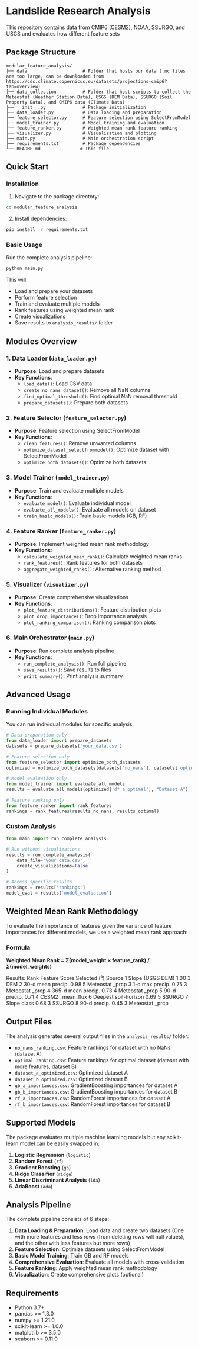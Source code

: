 # Landslide Research Analysis 
This repository contains data from CMIP6 (CESM2), NOAA, SSURGO, and USGS and evaluates how different feature sets 

## Package Structure

```
modular_feature_analysis/
├── data                     # Folder that hosts our data (.nc files are too large, can be downloaded from https://cds.climate.copernicus.eu/datasets/projections-cmip6?tab=overview)
├── data_collection          # Folder that host scripts to collect the Meteostat (Weather Station Data), USGS (DEM Data), SSURGO (Soil Property Data), and CMIP6 data (Climate Data)
├── __init__.py              # Package initialization
├── data_loader.py           # Data loading and preparation
├── feature_selector.py      # Feature selection using SelectFromModel
├── model_trainer.py         # Model training and evaluation
├── feature_ranker.py        # Weighted mean rank feature ranking
├── visualizer.py            # Visualization and plotting
├── main.py                  # Main orchestration script
├── requirements.txt         # Package dependencies
└── README.md               # This file
```

## Quick Start

### Installation

1. Navigate to the package directory:
```bash
cd modular_feature_analysis
```

2. Install dependencies:
```bash
pip install -r requirements.txt
```

### Basic Usage

Run the complete analysis pipeline:
```bash
python main.py
```

This will:
- Load and prepare your datasets
- Perform feature selection
- Train and evaluate multiple models
- Rank features using weighted mean rank
- Create visualizations
- Save results to `analysis_results/` folder

## Modules Overview

### 1. Data Loader (`data_loader.py`)
- **Purpose**: Load and prepare datasets
- **Key Functions**:
  - `load_data()`: Load CSV data
  - `create_no_nans_dataset()`: Remove all NaN columns
  - `find_optimal_threshold()`: Find optimal NaN removal threshold
  - `prepare_datasets()`: Prepare both datasets

### 2. Feature Selector (`feature_selector.py`)
- **Purpose**: Feature selection using SelectFromModel
- **Key Functions**:
  - `clean_features()`: Remove unwanted columns
  - `optimize_dataset_selectfrommodel()`: Optimize dataset with SelectFromModel
  - `optimize_both_datasets()`: Optimize both datasets

### 3. Model Trainer (`model_trainer.py`)
- **Purpose**: Train and evaluate multiple models
- **Key Functions**:
  - `evaluate_model()`: Evaluate individual model
  - `evaluate_all_models()`: Evaluate all models on dataset
  - `train_basic_models()`: Train basic models (GB, RF)

### 4. Feature Ranker (`feature_ranker.py`)
- **Purpose**: Implement weighted mean rank methodology
- **Key Functions**:
  - `calculate_weighted_mean_rank()`: Calculate weighted mean ranks
  - `rank_features()`: Rank features for both datasets
  - `aggregate_weighted_ranks()`: Alternative ranking method

### 5. Visualizer (`visualizer.py`)
- **Purpose**: Create comprehensive visualizations
- **Key Functions**:
  - `plot_feature_distributions()`: Feature distribution plots
  - `plot_drop_importance()`: Drop importance analysis
  - `plot_ranking_comparison()`: Ranking comparison plots

### 6. Main Orchestrator (`main.py`)
- **Purpose**: Run complete analysis pipeline
- **Key Functions**:
  - `run_complete_analysis()`: Run full pipeline
  - `save_results()`: Save results to files
  - `print_summary()`: Print analysis summary

## Advanced Usage

### Running Individual Modules

You can run individual modules for specific analysis:

```python
# Data preparation only
from data_loader import prepare_datasets
datasets = prepare_datasets('your_data.csv')

# Feature selection only
from feature_selector import optimize_both_datasets
optimized = optimize_both_datasets(datasets['no_nans'], datasets['optimal'])

# Model evaluation only
from model_trainer import evaluate_all_models
results = evaluate_all_models(optimized['df_a_optimal'], "Dataset A")

# Feature ranking only
from feature_ranker import rank_features
rankings = rank_features(results_no_nans, results_optimal)
```

### Custom Analysis

```python
from main import run_complete_analysis

# Run without visualizations
results = run_complete_analysis(
    data_file='your_data.csv',
    create_visualizations=False
)

# Access specific results
rankings = results['rankings']
model_eval = results['model_evaluation']
```

## Weighted Mean Rank Methodology

To evaluate the importance of features given the variance of feature importances for different models, we use a weighted mean rank approach:

### Formula
**Weighted Mean Rank = Σ(model_weight × feature_rank) / Σ(model_weights)**

Results:
Rank	Feature	Score	Selected (⁶)	Source
1	Slope (USGS DEM)	1.00	3	DEM
2	30-d mean precip.	0.98	5	Meteostat _prcp
3	1-d max precip.	0.75	3	Meteostat _prcp
4	365-d mean precip.	0.73	4	Meteostat _prcp
5	90-d precip.	0.71	4	CESM2 _mean_flux
6	Deepest soil-horizon	0.69	5	SSURGO
7	Slope class	0.68	3	SSURGO
8	90-d precip.	0.45	3	Meteostat _prcp

## Output Files

The analysis generates several output files in the `analysis_results/` folder:

- `no_nans_ranking.csv`: Feature rankings for dataset with no NaNs (dataset A)
- `optimal_ranking.csv`: Feature rankings for optimal dataset (dataset with more features, dataset B)
- `dataset_a_optimized.csv`: Optimized dataset A
- `dataset_b_optimized.csv`: Optimized dataset B
- `gb_a_importances.csv`: GradientBoosting importances for dataset A
- `gb_b_importances.csv`: GradientBoosting importances for dataset B
- `rf_a_importances.csv`: RandomForest importances for dataset A
- `rf_b_importances.csv`: RandomForest importances for dataset B

##  Supported Models

The package evaluates multiple machine learning models but any scikit-learn model can be easily swapped in:

1. **Logistic Regression** (`logistic`)
2. **Random Forest** (`rf`)
3. **Gradient Boosting** (`gb`)
4. **Ridge Classifier** (`ridge`)
5. **Linear Discriminant Analysis** (`lda`)
6. **AdaBoost** (`ada`)

##  Analysis Pipeline

The complete pipeline consists of 6 steps:

1. **Data Loading & Preparation**: Load data and create two datasets (One with more features and less rows (from deleting rows will null values), and the other with less features but more rows)
2. **Feature Selection**: Optimize datasets using SelectFromModel
3. **Basic Model Training**: Train GB and RF models
4. **Comprehensive Evaluation**: Evaluate all models with cross-validation
5. **Feature Ranking**: Apply weighted mean rank methodology
6. **Visualization**: Create comprehensive plots (optional)

## Requirements

- Python 3.7+
- pandas >= 1.3.0
- numpy >= 1.21.0
- scikit-learn >= 1.0.0
- matplotlib >= 3.5.0
- seaborn >= 0.11.0



